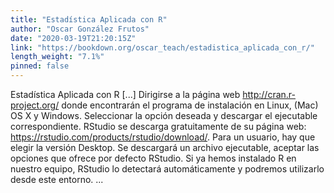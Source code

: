 ```yaml
---
title: "Estadística Aplicada con R"
author: "Oscar González Frutos"
date: "2020-03-19T21:20:15Z"
link: "https://bookdown.org/oscar_teach/estadistica_aplicada_con_r/"
length_weight: "7.1%"
pinned: false
---
```


Estadística Aplicada con R [...] Dirigirse a la página web http://cran.r-project.org/ donde encontrarán el programa de instalación en Linux, (Mac) OS X y Windows. Seleccionar la opción deseada y descargar el ejecutable correspondiente. RStudio se descarga gratuitamente de su página web: https://rstudio.com/products/rstudio/download/. Para un usuario, hay que elegir la versión Desktop. Se descargará un archivo ejecutable, aceptar las opciones que ofrece por defecto RStudio. Si ya hemos instalado R en nuestro equipo, RStudio lo detectará automáticamente y podremos utilizarlo desde este entorno.  ...
